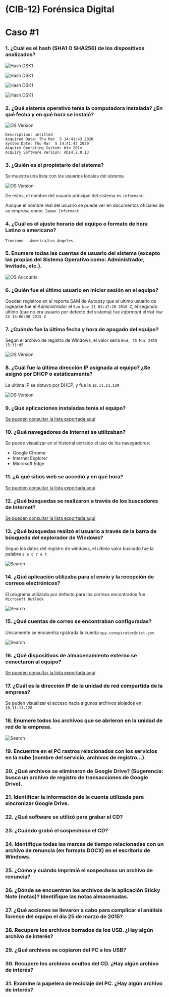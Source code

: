 # (CIB-12) Forénsica Digital
# Caso #1

### 1.	¿Cuál es el hash (SHA1 O SHA256) de los dispositivos analizados?

![Hash DSK1](/img/1/DSK1.png)

![Hash DSK1](/img/1/RMV1.png)

![Hash DSK1](/img/1/RMV2.png)

![Hash DSK1](/img/1/RMV3.png)

### 2.	¿Qué sistema operativo tenía la computadora instalada? ¿En qué fecha y en qué hora se instaló?

![OS Version](/img/2/OSVer.png)
```
Description: untitled
Acquired Date: Thu Mar  5 14:41:43 2020
System Date: Thu Mar  5 14:41:43 2020
Acquiry Operating System: Win 201x
Acquiry Software Version: ADI4.2.0.13
```

### 3.	¿Quién es el propietario del sistema?

Se muestra una lista con los usuarios locales del sistema

![OS Version](/img/3/List.png)

De estos, el nombre del usuario principal del sistema es `informant`.

Aunque el nombre real del usuario se puede ver en documentos oficiales de su empresa como:
`Iaman Informant`

### 4.	¿Cuál es el ajuste horario del equipo o formato de hora Latino o americano?

`Timezone	America/Los_Angeles`

### 5.	Enumere todas las cuentas de usuario del sistema (excepto las propias del Sistema Operativo como: Administrador, Invitado, etc.).

![OS Accounts](/img/3/List.png)

### 6.	¿Quién fue el último usuario en iniciar sesión en el equipo?

Quedan registros en el reporte SAM de Autopsy que el ultimo usuario de logearse fue el *Administrador* el `Sun Nov 21 03:47:20 2010 Z`, el segundo ultimo (que no era usuario por defecto del sistema) fue *informant* el `Wed Mar 25 13:06:08 2015 Z`

### 7.	¿Cuándo fue la última fecha y hora de apagado del equipo?

Segun el archivo de registro de Windows, el valor seria `Wed, 25 Mar 2015 15:31:05`

![OS Version](/img/7/image.png)

### 8.	¿Cuál fue la última dirección IP asignada al equipo? ¿Se asignó por DHCP o estáticamente?

La ultima IP se obtuvo por DHCP, y fue la `10.11.11.129`

![OS Version](/img/8/image.png)

### 9.	¿Qué aplicaciones instaladas tenía el equipo?

[Se pueden consultar la lista exportada aqui](/Programs.md)

### 10.	¿Qué navegadores de Internet se utilizaban?

Se puede visualizar en el historial extraido el uso de los navegadores:
- Google Chrome
- Internet Explorer
- Microsoft Edge

### 11.	¿A qué sitios web se accedió y en qué hora?

[Se pueden consultar la lista exportada aqui](/WebHistory.md)

### 12.	¿Qué búsquedas se realizaron a través de los buscadores de Internet?

[Se pueden consultar la lista exportada aqui](/WebSeach.md)

### 13.	¿Qué búsquedas realizó el usuario a través de la barra de búsqueda del explorador de Windows?

Segun los datos del registro de windows, el ultimo valor buscado fue la palabra `s e c r e t`

![Search](/img/13/image.png)

### 14.	¿Qué aplicación utilizaba para el envío y la recepción de correos electrónicos?

El programa utilizado por defecto para los correos encontrados fue `Microsoft Outlook`

![Search](/img/14/image.png)

### 15.	¿Qué cuentas de correo se encontraban configuradas?

Unicamente se encuentra rgistrada la cuenta `spy.conspirator@nist.gov`

![Search](/img/15/image.png)

### 16.	¿Qué dispositivos de almacenamiento externo se conectaron al equipo?

[Se pueden consultar la lista exportada aqui](/AtachDevice.md)

### 17.	¿Cuál es la dirección IP de la unidad de red compartida de la empresa?

Se puden visualizar el acceso hacia algunos archivos alojados en `10.11.11.128`

### 18.	Enumere todos los archivos que se abrieron en la unidad de red de la empresa.

![Search](/img/17/image.png)

### 19.	Encuentre en el PC rastros relacionados con los servicios en la nube (nombre del servicio, archivos de registro…).



### 20.	¿Qué archivos se eliminaron de Google Drive? (Sugerencia: busca un archivo de registro de transacciones de Google Drive).
### 21.	Identificar la información de la cuenta utilizada para sincronizar Google Drive.
### 22.	¿Qué software se utilizó para grabar el CD?
### 23.	¿Cuándo grabó el sospechoso el CD?
### 24.	Identifique todas las marcas de tiempo relacionadas con un archivo de renuncia (en formato DOCX) en el escritorio de Windows.
### 25.	¿Cómo y cuándo imprimió el sospechoso un archivo de renuncia?
### 26.	¿Dónde se encuentran los archivos de la aplicación Sticky Note (notas)? Identifique las notas almacenadas.
### 27.	¿Qué acciones se llevaron a cabo para complicar el análisis forense del equipo el día 25 de marzo de 2015?
### 28.	Recupere los archivos borrados de los USB. ¿Hay algún archivo de interés?
### 29.	¿Qué archivos se copiaron del PC a los USB?
### 30.	Recupere los archivos ocultos del CD. ¿Hay algún archivo de interés?
### 31.	Examine la papelera de reciclaje del PC. ¿Hay algún archivo de interés?
